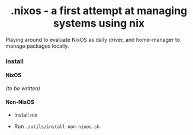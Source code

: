 <div align="center">
  
# .nixos - a first attempt at managing systems using nix

</div>

Playing around to evaluate NixOS as daily driver, and home-manager to manage packages locally.

### Install

#### NixOS
_(to be written)_

#### Non-NixOS
* Install nix

* Run `./utils/install-non-nixos.sh`
